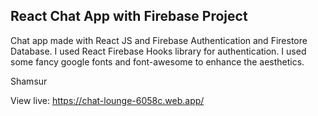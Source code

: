 
## React Chat App with Firebase Project

Chat app made with React JS and Firebase Authentication and Firestore Database. I used React Firebase Hooks library for authentication. I used some fancy google fonts and font-awesome to enhance the aesthetics.

  

Shamsur

  

View live: https://chat-lounge-6058c.web.app/

 
